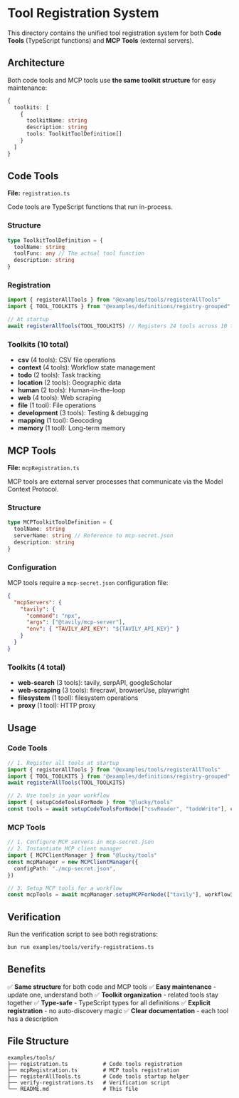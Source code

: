 # Tool Registration System

This directory contains the unified tool registration system for both **Code Tools** (TypeScript functions) and **MCP Tools** (external servers).

## Architecture

Both code tools and MCP tools use **the same toolkit structure** for easy maintenance:

```typescript
{
  toolkits: [
    {
      toolkitName: string
      description: string
      tools: ToolkitToolDefinition[]
    }
  ]
}
```

## Code Tools

**File:** `registration.ts`

Code tools are TypeScript functions that run in-process.

### Structure

```typescript
type ToolkitToolDefinition = {
  toolName: string
  toolFunc: any // The actual tool function
  description: string
}
```

### Registration

```typescript
import { registerAllTools } from "@examples/tools/registerAllTools"
import { TOOL_TOOLKITS } from "@examples/definitions/registry-grouped"

// At startup
await registerAllTools(TOOL_TOOLKITS) // Registers 24 tools across 10 toolkits
```

### Toolkits (10 total)

- **csv** (4 tools): CSV file operations
- **context** (4 tools): Workflow state management
- **todo** (2 tools): Task tracking
- **location** (2 tools): Geographic data
- **human** (2 tools): Human-in-the-loop
- **web** (4 tools): Web scraping
- **file** (1 tool): File operations
- **development** (3 tools): Testing & debugging
- **mapping** (1 tool): Geocoding
- **memory** (1 tool): Long-term memory

## MCP Tools

**File:** `mcpRegistration.ts`

MCP tools are external server processes that communicate via the Model Context Protocol.

### Structure

```typescript
type MCPToolkitToolDefinition = {
  toolName: string
  serverName: string // Reference to mcp-secret.json
  description: string
}
```

### Configuration

MCP tools require a `mcp-secret.json` configuration file:

```json
{
  "mcpServers": {
    "tavily": {
      "command": "npx",
      "args": ["@tavily/mcp-server"],
      "env": { "TAVILY_API_KEY": "${TAVILY_API_KEY}" }
    }
  }
}
```

### Toolkits (4 total)

- **web-search** (3 tools): tavily, serpAPI, googleScholar
- **web-scraping** (3 tools): firecrawl, browserUse, playwright
- **filesystem** (1 tool): filesystem operations
- **proxy** (1 tool): HTTP proxy

## Usage

### Code Tools

```typescript
// 1. Register all tools at startup
import { registerAllTools } from "@examples/tools/registerAllTools"
import { TOOL_TOOLKITS } from "@examples/definitions/registry-grouped"
await registerAllTools(TOOL_TOOLKITS)

// 2. Use tools in your workflow
import { setupCodeToolsForNode } from "@lucky/tools"
const tools = await setupCodeToolsForNode(["csvReader", "todoWrite"], context)
```

### MCP Tools

```typescript
// 1. Configure MCP servers in mcp-secret.json
// 2. Instantiate MCP client manager
import { MCPClientManager } from "@lucky/tools"
const mcpManager = new MCPClientManager({
  configPath: "./mcp-secret.json",
})

// 3. Setup MCP tools for a workflow
const mcpTools = await mcpManager.setupMCPForNode(["tavily"], workflowId)
```

## Verification

Run the verification script to see both registrations:

```bash
bun run examples/tools/verify-registrations.ts
```

## Benefits

✅ **Same structure** for both code and MCP tools
✅ **Easy maintenance** - update one, understand both
✅ **Toolkit organization** - related tools stay together
✅ **Type-safe** - TypeScript types for all definitions
✅ **Explicit registration** - no auto-discovery magic
✅ **Clear documentation** - each tool has a description

## File Structure

```
examples/tools/
├── registration.ts           # Code tools registration
├── mcpRegistration.ts        # MCP tools registration
├── registerAllTools.ts       # Code tools startup helper
├── verify-registrations.ts   # Verification script
└── README.md                 # This file
```
